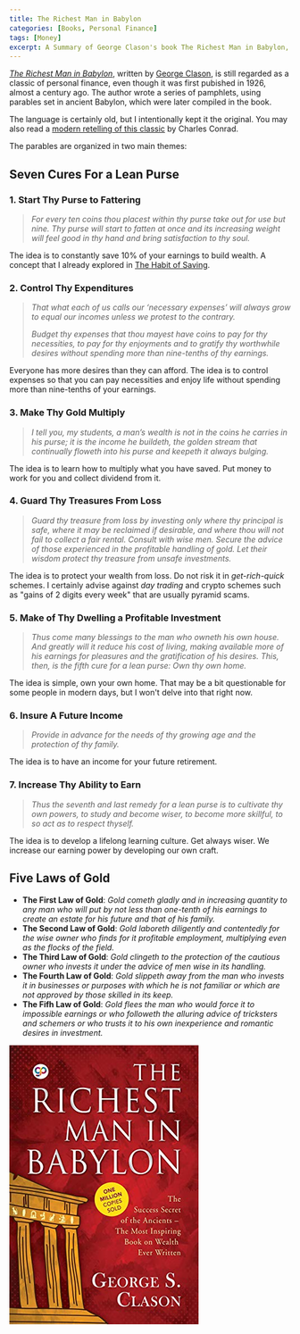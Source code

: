 ```yaml
---
title: The Richest Man in Babylon
categories: [Books, Personal Finance]
tags: [Money]
excerpt: A Summary of George Clason's book The Richest Man in Babylon, a classic of personal finance.
---
```


*[The Richest Man in Babylon](https://en.wikipedia.org/wiki/The_Richest_Man_in_Babylon)*, written by [George Clason](https://en.wikipedia.org/wiki/George_Samuel_Clason), is still regarded as a classic of personal finance, even though it was first pubished in 1926, almost a century ago. The author wrote a series of pamphlets, using parables set in ancient Babylon, which were later compiled in the book.

The language is certainly old, but I intentionally kept it the original. You may also read a [modern retelling of this classic](https://www.amazon.com/Richest-Man-Babylon-Laws-Wealth-ebook/dp/B00D4YEPR8) by Charles Conrad.

The parables are organized in two main themes:

## Seven Cures For a Lean Purse

### 1. Start Thy Purse to Fattering

> *For every ten coins thou placest within thy purse take out for use but nine. Thy purse will start to fatten at once and its increasing weight will feel good in thy hand and bring satisfaction to thy soul.*

The idea is to constantly save 10% of your earnings to build wealth. A concept that I already explored in [The Habit of Saving](/the-habit-of-saving).

### 2. Control Thy Expenditures
> *That what each of us calls our ‘necessary expenses’ will always grow to equal our incomes unless we protest to the contrary.*
> 
> *Budget thy expenses that thou mayest have coins to pay for thy necessities, to pay for thy enjoyments and to gratify thy worthwhile desires without spending more than nine-tenths of thy earnings.*

Everyone has more desires than they can afford. The idea is to control expenses so that you can pay necessities and enjoy life without spending more than nine-tenths of your earnings.

### 3. Make Thy Gold Multiply

> *I tell you, my students, a man’s wealth is not in the coins he carries in his purse; it is the income he buildeth, the golden stream that continually floweth into his purse and keepeth it always bulging.*

The idea is to learn how to multiply what you have saved. Put money to work for you and collect dividend from it.

### 4. Guard Thy Treasures From Loss

> *Guard thy treasure from loss by investing only where thy principal is safe, where it may be reclaimed if desirable, and where thou will not fail to collect a fair rental. Consult with wise men. Secure the advice of those experienced in the profitable handling of gold. Let their wisdom protect thy treasure from unsafe investments.*

The idea is to protect your wealth from loss. Do not risk it in *get-rich-quick* schemes. I certainly advise against *day trading* and crypto schemes such as "gains of 2 digits every week" that are usually pyramid scams.

### 5. Make of Thy Dwelling a Profitable Investment

> *Thus come many blessings to the man who owneth his own house. And greatly will it reduce his cost of living, making available more of his earnings for pleasures and the gratification of his desires. This, then, is the fifth cure for a lean purse: Own thy own home.*

The idea is simple, own your own home. That may be a bit questionable for some people in modern days, but I won't delve into that right now.

### 6. Insure A Future Income

> *Provide in advance for the needs of thy growing age and the protection of thy family.*

The idea is to have an income for your future retirement.

### 7. Increase Thy Ability to Earn

> *Thus the seventh and last remedy for a lean purse is to cultivate thy own powers, to study and become wiser, to become more skillful, to so act as to respect thyself.*

The idea is to develop a lifelong learning culture. Get always wiser. We increase our earning power by developing our own craft.

## Five Laws of Gold

- **The First Law of Gold**: *Gold cometh gladly and in increasing quantity to any man who will put by not less than one-tenth of his earnings to create an estate for his future and that of his family.*
- **The Second Law of Gold**: *Gold laboreth diligently and contentedly for the wise owner who finds for it profitable employment, multiplying even as the flocks of the field.*
- **The Third Law of Gold**: *Gold clingeth to the protection of the cautious owner who invests it under the advice of men wise in its handling.*
- **The Fourth Law of Gold**: *Gold slippeth away from the man who invests it in businesses or purposes with which he is not familiar or which are not approved by those skilled in its keep.*
- **The Fifh Law of Gold**: *Gold flees the man who would force it to impossible earnings or who followeth the alluring advice of tricksters and schemers or who trusts it to his own inexperience and romantic desires in investment.*

![The Richest Man in Babylon book cover](/images/book-cover/the-richest-man-in-babylon-george-clason.jpg)